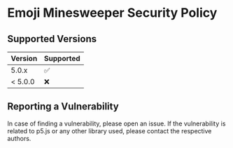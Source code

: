 # Emoji Minesweeper Security Policy

## Supported Versions

| Version | Supported          |
| ------- | ------------------ |
| 5.0.x   | :white_check_mark: |
| < 5.0.0 | :x:                |

## Reporting a Vulnerability

In case of finding a vulnerability, please open an issue. If the vulnerability is related to p5.js or any other library used, please contact the respective authors.
